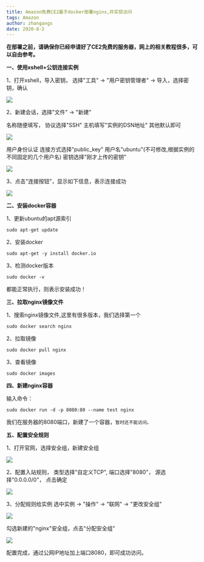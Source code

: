 ```yaml
---
title: Amazon免费CE2基于docker部署nginx,并实现访问
tags: Amazon
author: zhangangs
date: 2020-8-2
---
```

**在部署之前，请确保你已经申请好了CE2免费的服务器，网上的相关教程很多，可以自由参考。**

**一、使用xshell+公钥连接实例**

 1、打开xshell，导入密钥，
 选择"工具" -> "用户密钥管理者" -> 导入，选择密钥，确认
 
 ![](http://ys-d.ys168.com/615879157/mKjgsvh853K45743OPJJ/2020-8-2-01.png)
 
 2、新建会话，选择"文件" -> "新建"

 名称随便填写，
 协议选择"SSH"
 主机填写"实例的DSN地址"
 其他默认即可

 ![](http://ys-d.ys168.com/615879156/f465L26582KQLImKjgsv/2020-8-2-02.png)

用户身份认证
连接方式选择"public_key"
用户名"ubuntu"(不可修改,根据实例的不同固定的几个用户名)
密钥选择"刚才上传的密钥"

![](http://ys-d.ys168.com/615879156/f465L26582KQLHmKjgsv/2020-8-2-03.png)

3、点击"连接按钮"，显示如下信息，表示连接成功

![](http://ys-d.ys168.com/615879156/f465L26582KQL6mKjgsv/2020-8-2-04.png)


**二、安装docker容器**

1、更新ubuntu的apt源索引
```
sudo apt-get update
```

2、安装docker
```
sudo apt-get -y install docker.io
```

3、检测docker版本
```
sudo docker -v
```

都能正常执行，则表示安装成功！

**三、拉取nginx镜像文件**

1、搜索nginx镜像文件,这里有很多版本，我们选择第一个
```
sudo docker search nginx
```

2、拉取镜像
```
sudo docker pull nginx
```

3、查看镜像
```
sudo docker images
```

**四、新建nginx容器**

输入命令：
```
sudo docker run -d -p 8080:80 --name test nginx
```
我们在服务器的8080端口，新建了一个容器，`暂时还不能访问。`

**五、配置安全规则**

1、打开官网，选择安全组，新建安全组

![](http://ys-j.ys168.com/615879140/k524L542655MIIkOictx/2020-8-2-05.png)

2、配置入站规则，
类型选择"自定义TCP",
端口选择"8080"，
源选择"0.0.0.0/0"，
点击确定

![](http://ys-j.ys168.com/615879140/k524L542655MIHkOictx/2020-8-2-06.png)

3、分配规则给实例
选中实例 -> "操作" -> "联网" -> "更改安全组"

![](http://ys-j.ys168.com/615879139/lMmbpyn524L542655MI6/2020-8-2-07.png)

勾选新建的"nginx"安全组，点击"分配安全组"

![](http://ys-j.ys168.com/615879139/lMmbpyn524L542655MI5/2020-8-2-08.png)

配置完成，通过公网IP地址加上端口8080，即可成功访问。